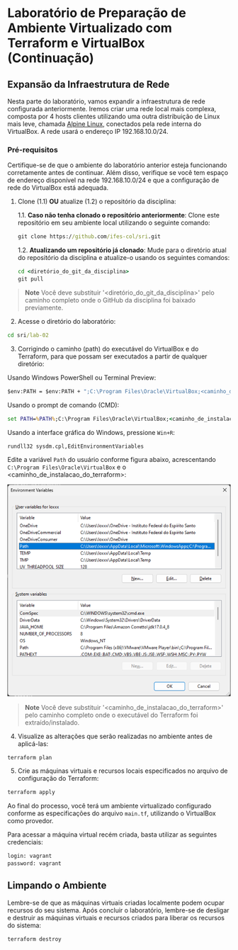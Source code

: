 # Laboratório de Preparação de Ambiente Virtualizado com Terraform e VirtualBox (Continuação)

## Expansão da Infraestrutura de Rede

Nesta parte do laboratório, vamos expandir a infraestrutura de rede configurada anteriormente. Iremos criar uma rede local mais complexa, composta por 4 hosts clientes utilizando uma outra distribuição de Linux mais leve, chamada [Alpine Linux](https://www.alpinelinux.org/ "Alpine Linux"), conectados pela rede interna do VirtualBox. A rede usará o endereço IP 192.168.10.0/24.

### Pré-requisitos

Certifique-se de que o ambiente do laboratório anterior esteja funcionando corretamente antes de continuar. Além disso, verifique se você tem espaço de endereço disponível na rede 192.168.10.0/24 e que a configuração de rede do VirtualBox está adequada.

1.  Clone (1.1) __OU__ atualize (1.2) o repositório da disciplina:

    1.1. __Caso não tenha clonado o repositório anteriormente__: 
    Clone este repositório em seu ambiente local utilizando o seguinte comando:

    ```cmd
    git clone https://github.com/ifes-col/sri.git
    ```

    1.2. __Atualizando um repositório já clonado__:
    Mude para o diretório atual do repositório da disciplina e atualize-o usando os seguintes comandos:

    ```cmd
    cd <diretório_do_git_da_disciplina>
    git pull
    ```
    
> **Note**
> Você deve substituir '<diretório_do_git_da_disciplina>' pelo caminho completo onde o GitHub da disciplina foi baixado previamente.


2. Acesse o diretório do laboratório:
```cmd
cd sri/lab-02
```

3. Corrigindo o caminho (path) do executável do VirtualBox e do Terraform, para que possam ser executados a partir de qualquer diretório:

Usando Windows PowerShell ou Terminal Preview:
```cmd
$env:PATH = $env:PATH + ";C:\Program Files\Oracle\VirtualBox;<caminho_de_instalacao_do_terraform>;"
```

Usando o prompt de comando (CMD):
```cmd
set PATH=%PATH%;C:\Program Files\Oracle\VirtualBox;<caminho_de_instalacao_do_terraform>;
```

Usando a interface gráfica do Windows, pressione `Win+R`:
```cmd
rundll32 sysdm.cpl,EditEnvironmentVariables
```

Edite a variável `Path` do usuário conforme figura abaixo, acrescentando `C:\Program Files\Oracle\VirtualBox` e o <caminho_de_instalacao_do_terraform>:

![Alt text](windows_variaveis_ambiente.png)


> **Note**
> Você deve substituir '<caminho_de_instalacao_do_terraform>' pelo caminho completo onde o executável do Terraform foi extraído/instalado.


4. Visualize as alterações que serão realizadas no ambiente antes de aplicá-las:

```cmd
terraform plan
```


5. Crie as máquinas virtuais e recursos locais especificados no arquivo de configuração do Terraform:
```cmd
terraform apply
```

Ao final do processo, você terá um ambiente virtualizado configurado conforme as especificações do arquivo `main.tf`, utilizando o VirtualBox como provedor. 

Para acessar a máquina virtual recém criada, basta utilizar as seguintes credenciais:
```cmd
login: vagrant
password: vagrant
```

## Limpando o Ambiente

Lembre-se de que as máquinas virtuais criadas localmente podem ocupar recursos do seu sistema. Após concluir o laboratório, lembre-se de desligar e destruir as máquinas virtuais e recursos criados para liberar os recursos do sistema:

```cmd
terraform destroy
```
